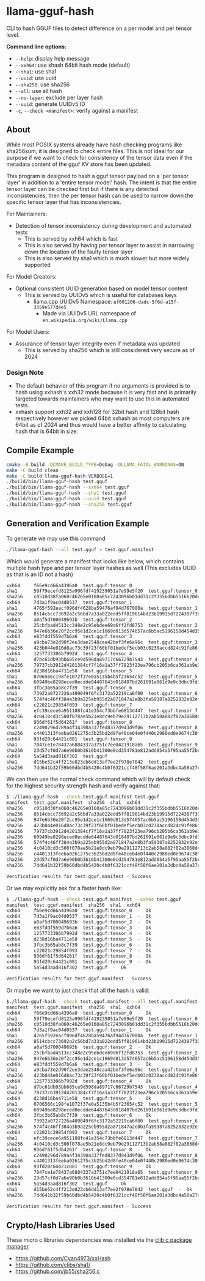 
# llama-gguf-hash

CLI to hash GGUF files to detect difference on a per model and per tensor level.

**Command line options:**

- `--help`: display help message
- `--xxh64`: use xhash 64bit hash mode (default)
- `--sha1`: use sha1
- `--uuid`: use uuid
- `--sha256`: use sha256
- `--all`: use all hash
- `--no-layer`: exclude per layer hash
- `--uuid`: generate UUIDv5 ID
- `-c`, `--check <manifest>`:  verify against a manifest

## About

While most POSIX systems already have hash checking programs like sha256sum, it
is designed to check entire files. This is not ideal for our purpose if we want
to check for consistency of the tensor data even if the metadata content of the
gguf KV store has been updated.

This program is designed to hash a gguf tensor payload on a 'per tensor layer'
in addition to a 'entire tensor model' hash. The intent is that the entire
tensor layer can be checked first but if there is any detected inconsistencies,
then the per tensor hash can be used to narrow down the specific tensor layer
that has inconsistencies.

For Maintainers:
- Detection of tensor inconsistency during development and automated tests
    - This is served by xxh64 which is fast
    - This is also served by having per tensor layer to assist in narrowing down
      the location of the faulty tensor layer
    - This is also served by sha1 which is much slower but more widely supported

For Model Creators:
- Optional consistent UUID generation based on model tensor content
    - This is served by UUIDv5 which is useful for databases keys
        - llama.cpp UUIDv5 Namespace: `ef001206-dadc-5f6d-a15f-3359e577d4e5`
            - Made via UUIDv5 URL namespace of `en.wikipedia.org/wiki/Llama.cpp`

For Model Users:
- Assurance of tensor layer integrity even if metadata was updated
    - This is served by sha256 which is still considered very secure as of 2024

### Design Note

- The default behavior of this program if no arguments is provided is to hash
  using xxhash's xxh32 mode because it is very fast and is primarily targeted
  towards maintainers who may want to use this in automated tests.
- xxhash support xxh32 and xxh128 for 32bit hash and 128bit hash respectively
  however we picked 64bit xxhash as most computers are 64bit as of 2024 and thus
  would have a better affinity to calculating hash that is 64bit in size.

## Compile Example

```bash
cmake -B build -DCMAKE_BUILD_TYPE=Debug -DLLAMA_FATAL_WARNINGS=ON
make -C build clean
make -C build llama-gguf-hash VERBOSE=1
./build/bin/llama-gguf-hash test.gguf
./build/bin/llama-gguf-hash --xxh64 test.gguf
./build/bin/llama-gguf-hash --sha1 test.gguf
./build/bin/llama-gguf-hash --uuid test.gguf
./build/bin/llama-gguf-hash --sha256 test.gguf
```

## Generation and Verification Example

To generate we may use this command

```bash
./llama-gguf-hash --all test.gguf > test.gguf.manifest
```

Which would generate a manifest that looks like below, which contains multiple hash type and per tensor layer hashes as well
(This excludes UUID as that is an ID not a hash)

```bash
xxh64     f66e9cd66a4396a0  test.gguf:tensor_0
sha1      59f79ecefd8125a996fdf419239051a7e99e5f20  test.gguf:tensor_0
sha256    c0510d38fa060c46265e0160a85c7243096b01dd31c2f355bdbb5516b20de1bd  test.gguf:tensor_0
xxh64     7d3a1f9ac04d0537  test.gguf:tensor_1
sha1      4765f592eacf096df4628ba59476af94d767080a  test.gguf:tensor_1
sha256    8514cbcc73692a2c56bd7a33a022edd5ff819614bd23b19915d7224387f397a7  test.gguf:tensor_1
xxh64     a0af5d700049693b  test.gguf:tensor_2
sha1      25cbfbad4513cc348e2c95ebdee69d6ff2fd8753  test.gguf:tensor_2
sha256    947e6b36e20f2cc95e1d2ce1c1669d813d574657ac6b5ac5196158d454d35180  test.gguf:tensor_2
xxh64     e83fddf559d7b6a6  test.gguf:tensor_3
sha1      a9cba73e2d90f2ee3dae2548caa42bef3fe6a96c  test.gguf:tensor_3
sha256    423b044e016d8ac73c39f23f60bf01bedef5ecb03c0230accd824c91fe86f1a1  test.gguf:tensor_3
xxh64     1257733306b7992d  test.gguf:tensor_4
sha1      d7bc61db93bb685ce9d598da89717c66729b7543  test.gguf:tensor_4
sha256    79737cb3912d4201384cf7f16a1a37ff7823f23ea796cb205b6ca361ab9e3ebf  test.gguf:tensor_4
xxh64     d238d16ba4711e58  test.gguf:tensor_5
sha1      0706566c198fe1072f37e0a5135b4b5f23654c52  test.gguf:tensor_5
sha256    60949be8298eced0ecdde64487643d018407bd261691e061d9e9c3dbc9fd358b  test.gguf:tensor_5
xxh64     3fbc3b65ab8c7f39  test.gguf:tensor_6
sha1      73922a0727226a409049f6fc3172a52219ca6f00  test.gguf:tensor_6
sha256    574f4c46ff384a3b9a225eb955d2a871847a2e8b3fa59387a8252832e92ef7b0  test.gguf:tensor_6
xxh64     c22021c29854f093  test.gguf:tensor_7
sha1      efc39cece6a951188fc41e354c73bbfe6813d447  test.gguf:tensor_7
sha256    4c0410cd3c500f078ae5b21e8dc9eb79e29112713b2ab58a882f82a3868d4d75  test.gguf:tensor_7
xxh64     936df61f5d64261f  test.gguf:tensor_8
sha1      c2490296d789a4f34398a337fed8377d943d9f06  test.gguf:tensor_8
sha256    c4401313feeba0261275c3b25bd2d8fe40ce04e0f440c2980ed0e9674c30ff01  test.gguf:tensor_8
xxh64     93fd20c64421c081  test.gguf:tensor_9
sha1      7047ce1e78437a6884337a3751c7ee0421918a65  test.gguf:tensor_9
sha256    23d57cf0d7a6e90b0b3616b41300e0cd354781e812add854a5f95aa55f2bc514  test.gguf:tensor_9
xxh64     5a54d3aad816f302  test.gguf
sha1      d15be52c4ff213e823cb6dd13af7ee2f978e7042  test.gguf
sha256    7dd641b32f59b60dbd4b5420c4b0f6321ccf48f58f6ae201a3dbc4a58a27c6e4  test.gguf
```

We can then use the normal check command which will by default check for the highest security strength hash and verify against that:

```bash
$ ./llama-gguf-hash --check test.gguf.manifest test.gguf
manifest  test.gguf.manifest  sha256  sha1  xxh64
sha256    c0510d38fa060c46265e0160a85c7243096b01dd31c2f355bdbb5516b20de1bd  test.gguf:tensor_0  -  Ok
sha256    8514cbcc73692a2c56bd7a33a022edd5ff819614bd23b19915d7224387f397a7  test.gguf:tensor_1  -  Ok
sha256    947e6b36e20f2cc95e1d2ce1c1669d813d574657ac6b5ac5196158d454d35180  test.gguf:tensor_2  -  Ok
sha256    423b044e016d8ac73c39f23f60bf01bedef5ecb03c0230accd824c91fe86f1a1  test.gguf:tensor_3  -  Ok
sha256    79737cb3912d4201384cf7f16a1a37ff7823f23ea796cb205b6ca361ab9e3ebf  test.gguf:tensor_4  -  Ok
sha256    60949be8298eced0ecdde64487643d018407bd261691e061d9e9c3dbc9fd358b  test.gguf:tensor_5  -  Ok
sha256    574f4c46ff384a3b9a225eb955d2a871847a2e8b3fa59387a8252832e92ef7b0  test.gguf:tensor_6  -  Ok
sha256    4c0410cd3c500f078ae5b21e8dc9eb79e29112713b2ab58a882f82a3868d4d75  test.gguf:tensor_7  -  Ok
sha256    c4401313feeba0261275c3b25bd2d8fe40ce04e0f440c2980ed0e9674c30ff01  test.gguf:tensor_8  -  Ok
sha256    23d57cf0d7a6e90b0b3616b41300e0cd354781e812add854a5f95aa55f2bc514  test.gguf:tensor_9  -  Ok
sha256    7dd641b32f59b60dbd4b5420c4b0f6321ccf48f58f6ae201a3dbc4a58a27c6e4  test.gguf  -  Ok

Verification results for test.gguf.manifest - Success
```

Or we may explicitly ask for a faster hash like:

```bash
$ ./llama-gguf-hash --check test.gguf.manifest --xxh64 test.gguf
manifest  test.gguf.manifest  sha256  sha1  xxh64
xxh64     f66e9cd66a4396a0  test.gguf:tensor_0  -  Ok
xxh64     7d3a1f9ac04d0537  test.gguf:tensor_1  -  Ok
xxh64     a0af5d700049693b  test.gguf:tensor_2  -  Ok
xxh64     e83fddf559d7b6a6  test.gguf:tensor_3  -  Ok
xxh64     1257733306b7992d  test.gguf:tensor_4  -  Ok
xxh64     d238d16ba4711e58  test.gguf:tensor_5  -  Ok
xxh64     3fbc3b65ab8c7f39  test.gguf:tensor_6  -  Ok
xxh64     c22021c29854f093  test.gguf:tensor_7  -  Ok
xxh64     936df61f5d64261f  test.gguf:tensor_8  -  Ok
xxh64     93fd20c64421c081  test.gguf:tensor_9  -  Ok
xxh64     5a54d3aad816f302  test.gguf  -  Ok

Verification results for test.gguf.manifest - Success
```

Or maybe we want to just check that all the hash is valid:

```bash
$./llama-gguf-hash --check test.gguf.manifest --all test.gguf.manifest
manifest  test.gguf.manifest  sha256  sha1  xxh64
xxh64     f66e9cd66a4396a0  test.gguf:tensor_0  -  Ok
sha1      59f79ecefd8125a996fdf419239051a7e99e5f20  test.gguf:tensor_0  -  Ok
sha256    c0510d38fa060c46265e0160a85c7243096b01dd31c2f355bdbb5516b20de1bd  test.gguf:tensor_0  -  Ok
xxh64     7d3a1f9ac04d0537  test.gguf:tensor_1  -  Ok
sha1      4765f592eacf096df4628ba59476af94d767080a  test.gguf:tensor_1  -  Ok
sha256    8514cbcc73692a2c56bd7a33a022edd5ff819614bd23b19915d7224387f397a7  test.gguf:tensor_1  -  Ok
xxh64     a0af5d700049693b  test.gguf:tensor_2  -  Ok
sha1      25cbfbad4513cc348e2c95ebdee69d6ff2fd8753  test.gguf:tensor_2  -  Ok
sha256    947e6b36e20f2cc95e1d2ce1c1669d813d574657ac6b5ac5196158d454d35180  test.gguf:tensor_2  -  Ok
xxh64     e83fddf559d7b6a6  test.gguf:tensor_3  -  Ok
sha1      a9cba73e2d90f2ee3dae2548caa42bef3fe6a96c  test.gguf:tensor_3  -  Ok
sha256    423b044e016d8ac73c39f23f60bf01bedef5ecb03c0230accd824c91fe86f1a1  test.gguf:tensor_3  -  Ok
xxh64     1257733306b7992d  test.gguf:tensor_4  -  Ok
sha1      d7bc61db93bb685ce9d598da89717c66729b7543  test.gguf:tensor_4  -  Ok
sha256    79737cb3912d4201384cf7f16a1a37ff7823f23ea796cb205b6ca361ab9e3ebf  test.gguf:tensor_4  -  Ok
xxh64     d238d16ba4711e58  test.gguf:tensor_5  -  Ok
sha1      0706566c198fe1072f37e0a5135b4b5f23654c52  test.gguf:tensor_5  -  Ok
sha256    60949be8298eced0ecdde64487643d018407bd261691e061d9e9c3dbc9fd358b  test.gguf:tensor_5  -  Ok
xxh64     3fbc3b65ab8c7f39  test.gguf:tensor_6  -  Ok
sha1      73922a0727226a409049f6fc3172a52219ca6f00  test.gguf:tensor_6  -  Ok
sha256    574f4c46ff384a3b9a225eb955d2a871847a2e8b3fa59387a8252832e92ef7b0  test.gguf:tensor_6  -  Ok
xxh64     c22021c29854f093  test.gguf:tensor_7  -  Ok
sha1      efc39cece6a951188fc41e354c73bbfe6813d447  test.gguf:tensor_7  -  Ok
sha256    4c0410cd3c500f078ae5b21e8dc9eb79e29112713b2ab58a882f82a3868d4d75  test.gguf:tensor_7  -  Ok
xxh64     936df61f5d64261f  test.gguf:tensor_8  -  Ok
sha1      c2490296d789a4f34398a337fed8377d943d9f06  test.gguf:tensor_8  -  Ok
sha256    c4401313feeba0261275c3b25bd2d8fe40ce04e0f440c2980ed0e9674c30ff01  test.gguf:tensor_8  -  Ok
xxh64     93fd20c64421c081  test.gguf:tensor_9  -  Ok
sha1      7047ce1e78437a6884337a3751c7ee0421918a65  test.gguf:tensor_9  -  Ok
sha256    23d57cf0d7a6e90b0b3616b41300e0cd354781e812add854a5f95aa55f2bc514  test.gguf:tensor_9  -  Ok
xxh64     5a54d3aad816f302  test.gguf  -  Ok
sha1      d15be52c4ff213e823cb6dd13af7ee2f978e7042  test.gguf  -  Ok
sha256    7dd641b32f59b60dbd4b5420c4b0f6321ccf48f58f6ae201a3dbc4a58a27c6e4  test.gguf  -  Ok

Verification results for test.gguf.manifest - Success
```


## Crypto/Hash Libraries Used

These micro c libraries dependencies was installed via the [clib c package manager](https://github.com/clibs)

- https://github.com/Cyan4973/xxHash
- https://github.com/clibs/sha1/
- https://github.com/jb55/sha256.c
